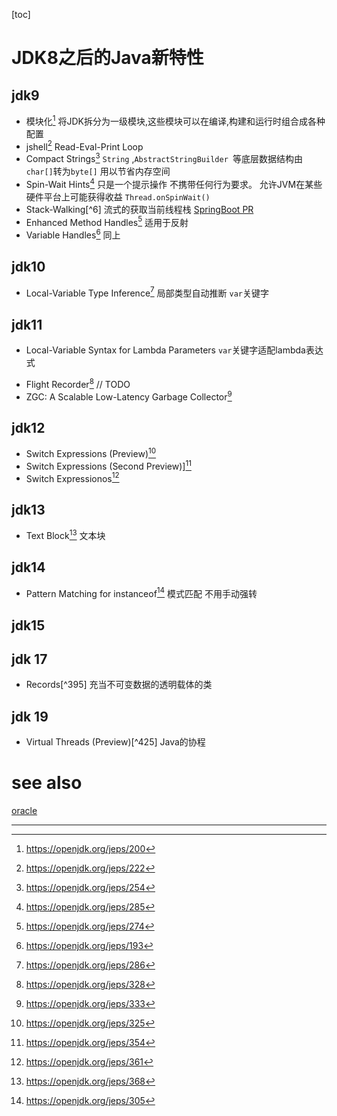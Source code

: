 [toc]

# JDK8之后的Java新特性



## jdk9

- 模块化[^200] 将JDK拆分为一级模块,这些模块可以在编译,构建和运行时组合成各种配置
- jshell[^222]    Read-Eval-Print Loop
- Compact Strings[^254]  `String` ,`AbstractStringBuilder `等底层数据结构由`char[]`转为`byte[]` 用以节省内存空间
- Spin-Wait Hints[^285 ] 只是一个提示操作 不携带任何行为要求。 允许JVM在某些硬件平台上可能获得收益 `Thread.onSpinWait()`
- Stack-Walking[^6] 流式的获取当前线程栈 [SpringBoot PR](https://github.com/spring-projects/spring-boot/pull/31701)
- Enhanced Method Handles[^274] 适用于反射 
- Variable Handles[^193] 同上

## jdk10

*  Local-Variable Type Inference[^286]  局部类型自动推断 `var`关键字



## jdk11

- Local-Variable Syntax for Lambda Parameters `var`关键字适配lambda表达式

* Flight Recorder[^328] // TODO
* ZGC: A Scalable Low-Latency Garbage Collector[^333]

## jdk12

* Switch Expressions (Preview)[^325] 
* Switch Expressions (Second Preview)][^354]
* Switch Expressionos[^361]



## jdk13

* Text Block[^368] 文本块

## jdk14

* Pattern Matching for instanceof[^305]  模式匹配 不用手动强转

## jdk15



## jdk 17

* Records[^395] 充当不可变数据的透明载体的类

## jdk 19

* Virtual Threads (Preview)[^425] Java的协程





# see also

[oracle](https://docs.oracle.com/en/java/javase/18/language/preface.html#GUID-840E8268-A821-4BCE-83FE-A4ACAAED68DA)



---

[^200]: https://openjdk.org/jeps/200
[^222]: https://openjdk.org/jeps/222
[^254]:https://openjdk.org/jeps/254
[^285]: https://openjdk.org/jeps/285
[^286]: https://openjdk.org/jeps/286 
[^305]: https://openjdk.org/jeps/305
[^193]: https://openjdk.org/jeps/193
[^274]: https://openjdk.org/jeps/274
[^325]: https://openjdk.org/jeps/325
[^354]: https://openjdk.org/jeps/354 
[^361]: https://openjdk.org/jeps/361
[^328]: https://openjdk.org/jeps/328
[^333]: https://openjdk.org/jeps/333
[^368]: https://openjdk.org/jeps/368


